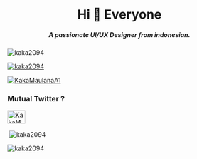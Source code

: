 <h1 align="center">Hi 👋 Everyone</h1>
<h5 align="center">A passionate UI/UX Designer from indonesian.</h5>

<p align="left"> <img src="https://yaelahka.com/profile-views/index.svg&label=Profile%20views&color=0e75b6&style=flat" alt="kaka2094" /> </p>

<p align="left"> <a href="https://github.com/ryo-ma/github-profile-trophy"><img src="https://github-profile-trophy.vercel.app/?username=kaka2094" alt="kaka2094" /></a> </p>

<p align="left"> <a href="https://twitter.com/KakaMaulanaA1" target="blank"><img src="https://img.shields.io/twitter/follow/KakaMaulanaA1?logo=twitter&style=for-the-badge" alt="KakaMaulanaA1" /></a> </p>

<h3 align="left">Mutual Twitter ?</h3>
<p align="left">
<a href="https://twitter.com/KakaMaulanaA1" target="blank"><img align="center" src="https://raw.githubusercontent.com/rahuldkjain/github-profile-readme-generator/master/src/images/icons/Social/twitter.svg" alt="KakaMaulanaA1" height="30" width="40" /></a>
</p>

<p>&nbsp;<img align="center" src="https://github-readme-stats.vercel.app/api?username=kaka2094&show_icons=true&locale=en" alt="kaka2094" /></p>

<p><img align="center" src="https://github-readme-streak-stats.herokuapp.com/?user=kaka2094&" alt="kaka2094" /></p>

